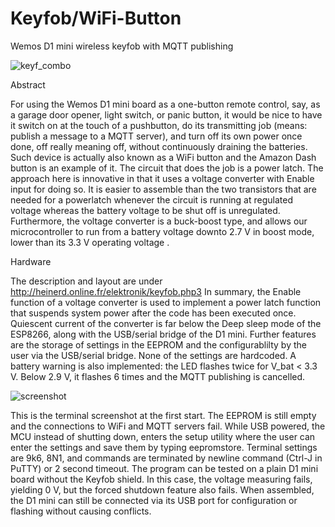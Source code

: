 # Keyfob/WiFi-Button
Wemos D1 mini wireless keyfob with MQTT publishing

![keyf_combo](https://user-images.githubusercontent.com/96028811/162501529-a7a92796-8460-4d62-b336-825e914196ab.jpg)

Abstract

For using the Wemos D1 mini board as a one-button remote control, say, as a garage door opener, light switch, or panic button, it would be nice to have it switch on at the touch of a pushbutton, do its transmitting job (means: publish a message to a MQTT server), and turn off its own power once done, off really meaning off, without continuously draining the batteries. Such device is actually also known as a WiFi button and the Amazon Dash button is an example of it. The circuit that does the job is a power latch. The approach here is innovative in that it uses a voltage converter with Enable input for doing so. It is easier to assemble than the two transistors that are needed for a powerlatch whenever the circuit is running at regulated voltage whereas the battery voltage to be shut off is unregulated. Furthermore, the voltage converter is a buck-boost type, and allows our microcontroller to run from a battery voltage downto 2.7 V in boost mode, lower than its 3.3 V operating voltage .

Hardware

The description and layout are under http://heinerd.online.fr/elektronik/keyfob.php3
In summary, the Enable function of a voltage converter is used to implement a power latch function that suspends system power after the code has been executed once. Quiescent current of the converter is far below the Deep sleep mode of the ESP8266, along with the USB/serial bridge of the D1 mini.
Further features are the storage of settings in the EEPROM and the configurablilty by the user via the USB/serial bridge. None of the settings are hardcoded. A battery warning is also implemented: the LED flashes twice for V_bat < 3.3 V. Below 2.9 V, it flashes 6 times and the MQTT publishing is cancelled.

![screenshot](https://user-images.githubusercontent.com/96028811/162502748-3fa2c3c2-bb7e-4187-b247-d712f99aa2bc.jpg)

This is the terminal screenshot at the first start. The EEPROM is still empty and the connections to WiFi and MQTT servers fail. While USB powered, the MCU instead of shutting down, enters the setup utility where the user can enter the settings and save them by typing eepromstore. Terminal settings are 9k6, 8N1, and commands are terminated by newline command (Ctrl-J in PuTTY) or 2 second timeout.
The program can be tested on a plain D1 mini board without the Keyfob shield. In this case, the voltage measuring fails, yielding 0 V, but the forced shutdown feature also fails. When assembled, the D1 mini can still be connected via its USB port for configuration or flashing without causing conflicts.
